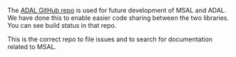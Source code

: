 The [ADAL GitHub repo](https://github.com/AzureAD/azure-activedirectory-library-for-dotnet) is used for future development of MSAL and ADAL.
We have done this to enable easier code sharing between the two libraries. You can see build status in that repo.

This is the correct repo to file issues and to search for documentation related to MSAL.
